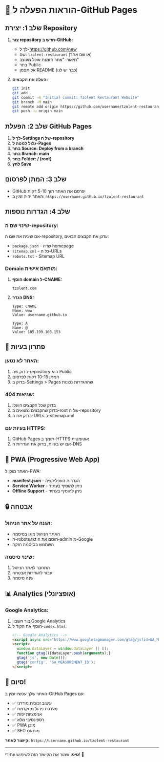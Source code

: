 # 🚀 הוראות הפעלה ל-GitHub Pages

## שלב 1: יצירת Repository

1. **צור repository חדש ב-GitHub:**
   - לך ל-https://github.com/new
   - שם: `tzolent-restaurant` (או שם אחר)
   - תיאור: "אתר הזמנת אוכל מעוצב"
   - בחר Public
   - אל תסמן README (כבר יש לנו)

2. **העלה את הקבצים:**
   ```bash
   git init
   git add .
   git commit -m "Initial commit: Tzolent Restaurant Website"
   git branch -M main
   git remote add origin https://github.com/username/tzolent-restaurant.git
   git push -u origin main
   ```

## שלב 2: הפעלת GitHub Pages

1. **לך ל-Settings של ה-repository**
2. **גלול למטה ל-Pages**
3. **בחר Source: Deploy from a branch**
4. **בחר Branch: main**
5. **בחר Folder: / (root)**
6. **לחץ Save**

## שלב 3: המתן לפרסום

- GitHub יפרסם את האתר תוך 5-10 דקות
- האתר יהיה זמין ב: `https://username.github.io/tzolent-restaurant`

## שלב 4: הגדרות נוספות

### שינוי שם ה-repository:
אם שינית את שם ה-repository, עדכן את הקבצים הבאים:
- `package.json` - שדה homepage
- `sitemap.xml` - כל ה-URLs
- `robots.txt` - Sitemap URL

### Domain מותאם אישית:
1. **הוסף domain ל-CNAME:**
   ```
   tzolent.com
   ```

2. **הגדר DNS:**
   ```
   Type: CNAME
   Name: www
   Value: username.github.io
   
   Type: A
   Name: @
   Value: 185.199.108.153
   ```

## 🔧 פתרון בעיות

### האתר לא נטען:
1. בדוק שה-repository הוא Public
2. המתן 10-15 דקות לפרסום
3. בדוק ב-Settings > Pages שההגדרות נכונות

### שגיאות 404:
1. בדוק שכל הקבצים הועלו
2. בדוק שהקבצים נמצאים ב-root של ה-repository
3. בדוק את ה-URLs ב-sitemap.xml

### בעיות עם HTTPS:
1. GitHub Pages תומך ב-HTTPS אוטומטית
2. אם יש בעיות, בדוק את הגדרות ה-DNS

## 📱 PWA (Progressive Web App)

האתר מוכן ל-PWA:
- **manifest.json** - הגדרות האפליקציה
- **Service Worker** - ניתן להוסיף בעתיד
- **Offline Support** - ניתן להוסיף בעתיד

## 🔒 אבטחה

### הגנה על אתר הניהול:
- האתר הניהול מוגן בסיסמה
- ה-robots.txt חוסם את ה-admin מ-Google
- השתמש בסיסמה חזקה

### שינוי סיסמה:
1. התחבר לאתר הניהול
2. עבור להגדרות אבטחה
3. שנה סיסמה

## 📊 Analytics (אופציונלי)

### Google Analytics:
1. צור חשבון Google Analytics
2. הוסף את הקוד ל-`index.html`:
   ```html
   <!-- Google Analytics -->
   <script async src="https://www.googletagmanager.com/gtag/js?id=GA_MEASUREMENT_ID"></script>
   <script>
     window.dataLayer = window.dataLayer || [];
     function gtag(){dataLayer.push(arguments);}
     gtag('js', new Date());
     gtag('config', 'GA_MEASUREMENT_ID');
   </script>
   ```

## 🎉 סיום!

האתר שלך עכשיו זמין ב-GitHub Pages עם:
- ✅ עיצוב זכוכית מודרני
- ✅ מערכת ניהול מתקדמת
- ✅ אנימציות יפות
- ✅ רספונסיבי מלא
- ✅ PWA מוכן
- ✅ SEO מותאם

**קישור לאתר:** `https://username.github.io/tzolent-restaurant`

---

**טיפ:** שמור את הקישור הזה לשימוש עתידי! 🚀
